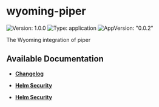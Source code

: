 # wyoming-piper

![Version: 1.0.0](https://img.shields.io/badge/Version-1.0.0-informational?style=flat-square) ![Type: application](https://img.shields.io/badge/Type-application-informational?style=flat-square) ![AppVersion: "0.0.2"](https://img.shields.io/badge/AppVersion-"0.0.2"-informational?style=flat-square)

The Wyoming integration of piper

## Available Documentation

- [**Changelog**](CHANGELOG)

- [**Helm Security**](container-security)

- [**Helm Security**](helm-security)


